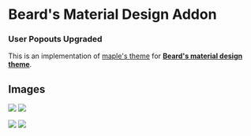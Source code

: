 # Beard's Material Design Addon
### User Popouts Upgraded

This is an implementation of [maple's theme](https://github.com/mrmaple240/UserPopoutUpgraded) for [**Beard's material design theme**](http://www.beard-design.com/discord-material-theme).


## Images
![](https://i.imgur.com/N7kQClW.png)
![](https://thumbs.gfycat.com/MeekHotIndianskimmer-size_restricted.gif)

![](https://i.imgur.com/IbQY4x5.png)
![](https://thumbs.gfycat.com/PartialShimmeringKomododragon-size_restricted.gif)

